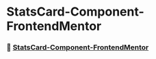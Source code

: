 # StatsCard-Component-FrontendMentor

### 🚀 [StatsCard-Component-FrontendMentor](https://kevencb.github.io/StatsCard-Component-FrontendMentor/)
